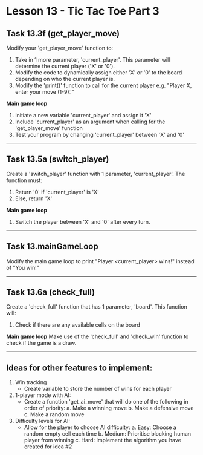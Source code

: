 # Lesson 13 - Tic Tac Toe Part 3

## Task 13.3f (get_player_move)
Modify your 'get_player_move' function to:
1. Take in 1 more parameter, 'current_player'. This parameter
   will determine the current player ('X' or '0').
2. Modify the code to dynamically assign either 'X' or '0' to
   the board depending on who the current player is.
3. Modify the 'print()' function to call for the current player
   e.g. "Player X, enter your move (1-9): "

**Main game loop**
1. Initiate a new variable 'current_player' and assign it 'X'
2. Include 'current_player' as an argument when calling for
   the 'get_player_move' function
3. Test your program by changing 'current_player' between 'X'
   and '0'

---------------------------------------------------------------

## Task 13.5a (switch_player)
Create a 'switch_player' function with 1 parameter,
'current_player'. The function must:
1. Return '0' if 'current_player' is 'X'
2. Else, return 'X'

**Main game loop**
1. Switch the player between 'X' and '0' after every turn.

---------------------------------------------------------------

## Task 13.mainGameLoop
Modify the main game loop to print "Player <current_player>
wins!" instead of "You win!"

---------------------------------------------------------------

## Task 13.6a (check_full)
Create a 'check_full' function that has 1 parameter, 'board'.
This function will:
1. Check if there are any available cells on the board

**Main game loop**
Make use of the 'check_full' and 'check_win' function to check
if the game is a draw.

---------------------------------------------------------------

## Ideas for other features to implement:
1. Win tracking
    - Create variable to store the number of wins for each
      player
2. 1-player mode with AI:
    - Create a function 'get_ai_move' that will do one of the
      following in order of priority:
        a. Make a winning move
        b. Make a defensive move
        c. Make a random move
3. Difficulty levels for AI:
    - Allow for the player to choose AI difficulty:
        a. Easy: Choose a random empty cell each time
        b. Medium: Prioritise blocking human player from
                   winning
        c. Hard: Implement the algorithm you have created for
                 idea #2
